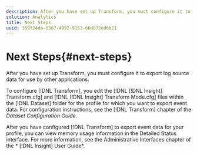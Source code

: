 ```yaml
---
description: After you have set up Transform, you must configure it to export log source data for use by other applications.
solution: Analytics
title: Next Steps
uuid: 359f24da-6367-4992-9153-66d872ed6b21
---
```


# Next Steps{#next-steps}

After you have set up Transform, you must configure it to export log source data for use by other applications.

To configure [!DNL Transform], you edit the [!DNL [!DNL Insight] Transform.cfg] and [!DNL [!DNL Insight] Transform Mode.cfg] files within the [!DNL Dataset] folder for the profile for which you want to export event data. For configuration instructions, see the [!DNL Transform] chapter of the *Dataset Configuration Guide*.

After you have configured [!DNL Transform] to export event data for your profile, you can view memory usage information in the Detailed Status interface. For more information, see the Administrative Interfaces chapter of the * [!DNL Insight] User Guide*. 
